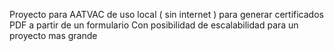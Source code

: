 Proyecto para AATVAC de uso local ( sin internet ) para generar certificados PDF a partir de un formulario
Con posibilidad de escalabilidad para un proyecto mas grande
